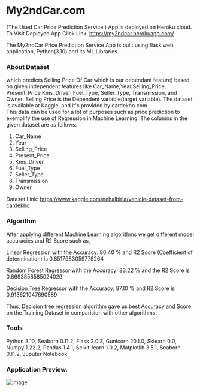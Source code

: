 # My2ndCar.com 
(The Used Car Price Prediction Service.)
App is deployed on Heroku cloud.
To Visit Deployed App Click Link: https://my2ndcar.herokuapp.com/

The My2ndCar Price Prediction Service App is built using flask web application, Python(3.10) and its ML Libraries.

### About Dataset
 which predicts Selling Price Of Car which is our dependant feature) based on given independent features like Car_Name,Year,Selling_Price,	Present_Price,Kms_Driven,Fuel_Type,	Seller_Type, Transmission, and Owner. Selling Price is the Dependent variable(target variable). The dataset is available at Kaggle, and it's provided by cardekho.com  
This data can be used for a lot of purposes such as price prediction to exemplify the use of Regression in Machine Learning.
The columns in the given dataset are as follows:
1. Car_Name
2. Year
3. Selling_Price
4. Present_Price
5. Kms_Driven
6. Fuel_Type
7. Seller_Type
8. Transmission
9. Owner

Dataset Link: https://www.kaggle.com/nehalbirla/vehicle-dataset-from-cardekho

### Algorithm 

After applying different Machine Learning algorithms we get different model accuracies and R2 Score such as,

Linear Regression with the Accuracy: 80.40 % and R2 Score (Coefficient of determination) is 0.8517983059778264

Random Forest Regressor with the Accuracy: 83.22 % and the R2 Score is 0.8693858585024029

Decision Tree Regressor with the Accuracy: 87.10 % and R2 Score is 0.913621047690589 

Thus, Decision tree regression algorithm gave us best Accuracy and Score on the Training Dataset in comparision with other algorithms.

### Tools 

Python 3.10, Seaborn 0.11.2, Flask 2.0.3, Gunicorn 20.1.0, Sklearn 0.0, Numpy 1.22.2, Pandas 1.4.1, Scikit-learn 1.0.2, Matplotlib 3.5.1,  Seaborn 0.11.2, Juputer Notebook 

### Application Preview.

![image](https://user-images.githubusercontent.com/86619476/157186601-7f0db898-06ad-4a93-9fc6-a8ccf5d3b81f.png)


